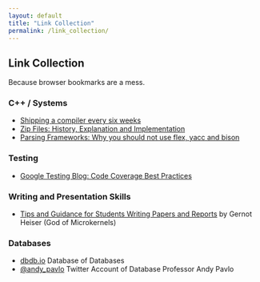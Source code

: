 ```yaml
---
layout: default
title: "Link Collection"
permalink: /link_collection/
---
```


## Link Collection

Because browser bookmarks are a mess. 

### C++ / Systems

* [Shipping a compiler every six weeks](https://www.pietroalbini.org/blog/shipping-a-compiler-every-six-weeks/)
* [Zip Files: History, Explanation and Implementation](https://www.hanshq.net/zip.html)
* [Parsing Frameworks: Why you should not use flex, yacc and bison](https://tomassetti.me/why-you-should-not-use-flex-yacc-and-bison/)

### Testing


* [Google Testing Blog: Code Coverage Best Practices](https://testing.googleblog.com/2020/08/code-coverage-best-practices.html)

### Writing and Presentation Skills

* [Tips and Guidance for Students Writing Papers and Reports](http://gernot-heiser.org/style-guide.html) by Gernot Heiser (God of Microkernels) 

### Databases

* [dbdb.io](https://dbdb.io) Database of Databases
* [@andy_pavlo](https://twitter.com/andy_pavlo) Twitter Account of Database Professor Andy Pavlo
